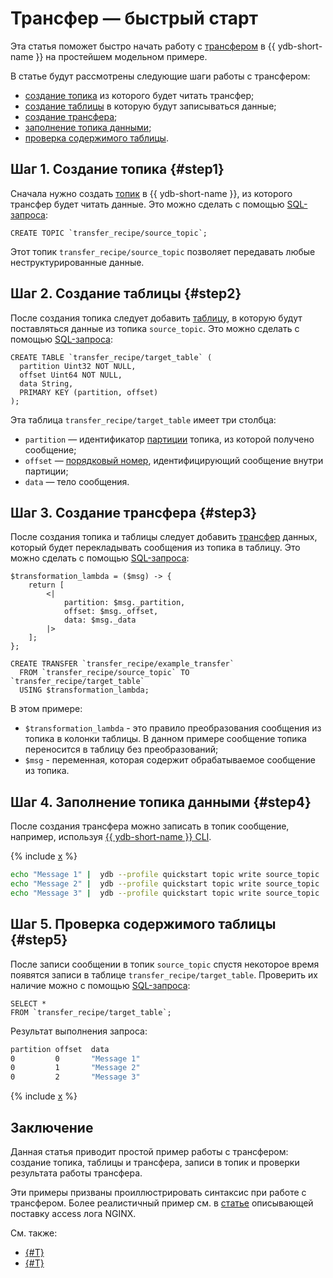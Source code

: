 # Трансфер — быстрый старт

Эта статья поможет быстро начать работу с [трансфером](../../concepts/transfer.md) в {{ ydb-short-name }} на простейшем модельном примере.

В статье будут рассмотрены следующие шаги работы с трансфером:

* [создание топика](#step1) из которого будет читать трансфер;
* [создание таблицы](#step2) в которую будут записываться данные;
* [создание трансфера](#step3);
* [заполнение топика данными](#step4);
* [проверка содержимого таблицы](#step5).

## Шаг 1. Создание топика {#step1}

Сначала нужно создать [топик](../../concepts/datamodel/topic.md) в {{ ydb-short-name }}, из которого трансфер будет читать данные. Это можно сделать с помощью [SQL-запроса](../../yql/reference/syntax/create-topic.md):

```yql
CREATE TOPIC `transfer_recipe/source_topic`;
```

Этот топик `transfer_recipe/source_topic` позволяет передавать любые неструктурированные данные.

## Шаг 2. Создание таблицы {#step2}

После создания топика следует добавить [таблицу](../../concepts/datamodel/table.md), в которую будут поставляться данные из топика `source_topic`. Это можно сделать с помощью [SQL-запроса](../../yql/reference/syntax/create_table/index.md):

```yql
CREATE TABLE `transfer_recipe/target_table` (
  partition Uint32 NOT NULL,
  offset Uint64 NOT NULL,
  data String,
  PRIMARY KEY (partition, offset)
);
```

Эта таблица `transfer_recipe/target_table` имеет три столбца:

* `partition` — идентификатор [партиции](../../concepts/glossary.md#partition) топика, из которой получено сообщение;
* `offset` — [порядковый номер](../../concepts/glossary.md#offset), идентифицирующий сообщение внутри партиции;
* `data` — тело сообщения.

## Шаг 3. Создание трансфера {#step3}

После создания топика и таблицы следует добавить [трансфер](../../concepts/transfer.md) данных, который будет перекладывать сообщения из топика в таблицу. Это можно сделать с помощью [SQL-запроса](../../yql/reference/syntax/create-transfer.md):

```yql
$transformation_lambda = ($msg) -> {
    return [
        <|
            partition: $msg._partition,
            offset: $msg._offset,
            data: $msg._data
        |>
    ];
};

CREATE TRANSFER `transfer_recipe/example_transfer`
  FROM `transfer_recipe/source_topic` TO `transfer_recipe/target_table`
  USING $transformation_lambda;
```

В этом примере:

* `$transformation_lambda` - это правило преобразования сообщения из топика в колонки таблицы. В данном примере сообщение топика переносится в таблицу без преобразований;
* `$msg` - переменная, которая содержит обрабатываемое сообщение из топика.

## Шаг 4. Заполнение топика данными {#step4}

После создания трансфера можно записать в топик сообщение, например, используя [{{ ydb-short-name }} CLI](../../reference/ydb-cli/index.md).

{% include [x](../../_includes/ydb-cli-profile.md) %}

```bash
echo "Message 1" |  ydb --profile quickstart topic write source_topic
echo "Message 2" |  ydb --profile quickstart topic write source_topic
echo "Message 3" |  ydb --profile quickstart topic write source_topic
```

## Шаг 5. Проверка содержимого таблицы {#step5}

После записи сообщении в топик `source_topic` спустя некоторое время появятся записи в таблице `transfer_recipe/target_table`. Проверить их наличие можно с помощью [SQL-запроса](../../yql/reference/syntax/select/index.md):

```yql
SELECT *
FROM `transfer_recipe/target_table`;
```

Результат выполнения запроса:

```bash
partition offset  data
0         0       "Message 1"
0         1       "Message 2"
0         2       "Message 3"
```

{% include [x](_includes/batching.md) %}

## Заключение

Данная статья приводит простой пример работы с трансфером: создание топика, таблицы и трансфера, записи в топик и проверки результата работы трансфера.

Эти примеры призваны проиллюстрировать синтаксис при работе с трансфером. Более реалистичный пример см. в [статье](transfer-nginx.md) описывающей поставку access лога NGINX.

См. также:

* [{#T}](../../concepts/transfer.md)
* [{#T}](transfer-nginx.md)
